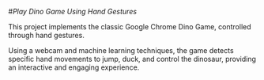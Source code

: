 #*Play Dino Game Using Hand Gestures*

This project implements the classic Google Chrome Dino Game, controlled through hand gestures. 

Using a webcam and machine learning techniques, the game detects specific hand movements to jump, duck, and control the dinosaur, providing an interactive and engaging experience.
